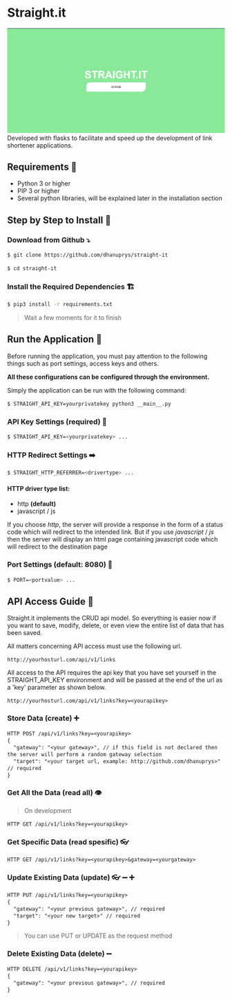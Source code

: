 # Straight.it
![logo](https://raw.githubusercontent.com/dhanuprys/arts/master/straight-it-logo.png)
Developed with flasks to facilitate and speed up the development of link shortener applications.

## Requirements 📄
- Python 3 or higher
- PIP 3 or higher
- Several python libraries, will be explained later in the installation section

## Step by Step to Install :walking:
### Download from Github :arrow_heading_down:
```bash
$ git clone https://github.com/dhanuprys/straight-it
```

```bash
$ cd straight-it
```

### Install the Required Dependencies :building_construction:
```bash
$ pip3 install -r requirements.txt
```

> Wait a few moments for it to finish

## Run the Application :rocket:
Before running the application, you must pay attention to the following things such as port settings, 
access keys and others. 

**All these configurations can be configured through the environment.**

Simply the application can be run with the following command:
```bash
$ STRAIGHT_API_KEY=yourprivatekey python3 __main__.py
```

### API Key Settings (required) :key:
```bash
$ STRAIGHT_API_KEY=<yourprivatekey> ...
```

### HTTP Redirect Settings :arrow_right:
```bash
$ STRAIGHT_HTTP_REFERRER=<drivertype> ...
```

#### HTTP driver type list:
- http **(default)**
- javascript / js

If you choose *http*, the server will provide a response in the form of a status code which will redirect to the intended link. 
But if you use *javascript* / *js* then the server will display an html page containing javascript code which will redirect to the destination page

### Port Settings (default: 8080) :door:
```bash
$ PORT=<portvalue> ...
```

## API Access Guide :link:
Straight.it implements the CRUD api model. So everything is easier now if you want to save, modify, delete, 
or even view the entire list of data that has been saved.

All matters concerning API access must use the following url.
```
http://yourhosturl.com/api/v1/links
```

All access to the API requires the api key that you have set yourself in the STRAIGHT_API_KEY environment and 
will be passed at the end of the url as a 'key' parameter as shown below.
```
http://yourhosturl.com/api/v1/links?key=<yourapikey>
```

### Store Data (create) :heavy_plus_sign:
```
HTTP POST /api/v1/links?key=<yourapikey>
{
  "gateway": "<your gateway>", // if this field is not declared then the server will perform a random gateway selection
  "target": "<your target url, example: http://github.com/dhanuprys>" // required
}
```

### Get All the Data (read all) :eye:
> On development

```
HTTP GET /api/v1/links?key=<yourapikey>
```

### Get Specific Data (read spesific) :eyeglasses:
```
HTTP GET /api/v1/links?key=<yourapikey>&gateway=<yourgateway>
```

### Update Existing Data (update) :eyeglasses: :heavy_minus_sign: :heavy_plus_sign:
```
HTTP PUT /api/v1/links?key=<yourapikey>
{
  "gateway": "<your previous gateway>", // required
  "target": "<your new target>" // required
}
```
> You can use PUT or UPDATE as the request method

### Delete Existing Data (delete) :heavy_minus_sign:
```
HTTP DELETE /api/v1/links?key=<yourapikey>
{
  "gateway": "<your previous gateway>", // required
}
```
